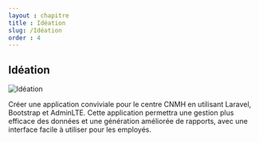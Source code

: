 ```yaml
---
layout : chapitre
title : Idéation
slug: /Idéation
order : 4
---
```




## Idéation
![Idéation](images/D'autres-images/Idéation.png)

Créer une application conviviale pour le centre CNMH en utilisant Laravel, Bootstrap et AdminLTE. Cette application permettra une gestion plus efficace des données et une génération améliorée de rapports, avec une interface facile à utiliser pour les employés.
